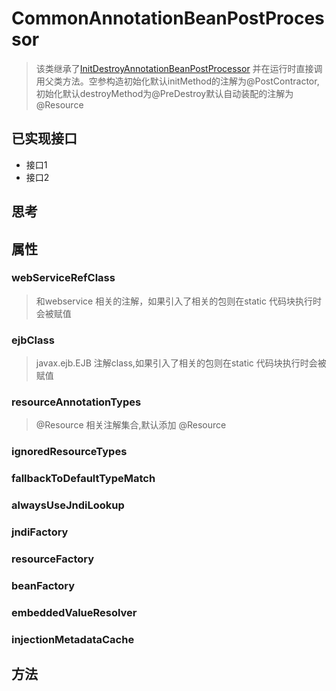 # CommonAnnotationBeanPostProcessor
> 该类继承了[InitDestroyAnnotationBeanPostProcessor](./3.1_InitDestroyAnnotationBeanPostProcessor.md) 并在运行时直接调用父类方法。空参构造初始化默认initMethod的注解为@PostContractor,初始化默认destroyMethod为@PreDestroy默认自动装配的注解为@Resource

## 已实现接口
* 接口1
* 接口2
## 思考

## 属性
### webServiceRefClass
> 和webservice 相关的注解，如果引入了相关的包则在static 代码块执行时会被赋值
### ejbClass
> javax.ejb.EJB 注解class,如果引入了相关的包则在static 代码块执行时会被赋值
### resourceAnnotationTypes
> @Resource 相关注解集合,默认添加 @Resource

### ignoredResourceTypes
### fallbackToDefaultTypeMatch
### alwaysUseJndiLookup
### jndiFactory
### resourceFactory
### beanFactory
### embeddedValueResolver
### injectionMetadataCache
>

## 方法

